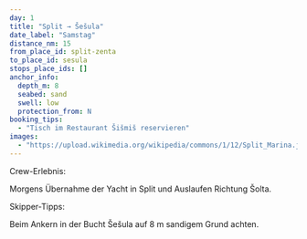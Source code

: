 ```yaml
---
day: 1
title: "Split → Šešula"
date_label: "Samstag"
distance_nm: 15
from_place_id: split-zenta
to_place_id: sesula
stops_place_ids: []
anchor_info:
  depth_m: 8
  seabed: sand
  swell: low
  protection_from: N
booking_tips:
  - "Tisch im Restaurant Šišmiš reservieren"
images:
  - "https://upload.wikimedia.org/wikipedia/commons/1/12/Split_Marina.jpg"
---
```

Crew-Erlebnis:

Morgens Übernahme der Yacht in Split und Auslaufen Richtung Šolta.

Skipper-Tipps:

Beim Ankern in der Bucht Šešula auf 8 m sandigem Grund achten.

